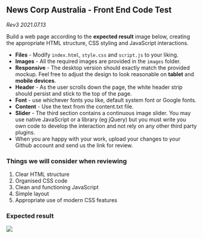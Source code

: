 ## News Corp Australia - Front End Code Test

*Rev3 2021.07.13*

Build a web page according to the **expected result** image below, creating the appropriate HTML structure, CSS styling and JavaScript interactions.

* **Files** - Modify `index.html`, `style.css` and `script.js` to your liking.
* **Images** - All the required images are provided in the `images` folder.
* **Responsive** - The desktop version should exactly match the provided mockup. Feel free to adjust the design to look reasonable on **tablet** and **mobile devices**.
* **Header** - As the user scrolls down the page, the white header strip should persist and stick to the top of the page.
* **Font** -  use whichever fonts you like, default system font or Google fonts.
* **Content** - Use the text from the content.txt file.
* **Slider** - The third section contains a continuous image slider. You may use native JavaScript or a library (eg jQuery) but you must write you own code to develop the interaction and not rely on any other third party plugins.
* When you are happy with your work, upload your changes to your Github account and send us the link for review.

### Things we will consider when reviewing

1. Clear HTML structure
2. Organised CSS code
3. Clean and functioning JavaScript
4. Simple layout
5. Appropriate use of modern CSS features

### Expected result
![](https://cdn.glitch.com/29e315c4-d615-47e1-83f7-fcd54241d914%2F4fe2938a-963f-4754-a48c-0af2e2df417d%252Ffinal.png?1541650483603)